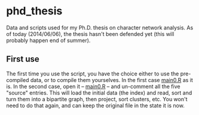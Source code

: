 phd_thesis
==========

Data and scripts used for my Ph.D. thesis on character network analysis. As of today (2014/06/06), the thesis hasn't been defended yet (this will probably happen end of summer).


First use
---------

The first time you use the script, you have the choice either to use the pre-compiled data, or to compile them yourselves. In the first case [main0.R](https://github.com/yrochat/phd_thesis/blob/master/main0.R) as it is. In the second case, open it – [main0.R](https://github.com/yrochat/phd_thesis/blob/master/main0.R) – and un-comment all the five "source" entries. This will load the initial data (the index) and read, sort and turn them into a bipartite graph, then project, sort clusters, etc. You won't need to do that again, and can keep the original file in the state it is now.